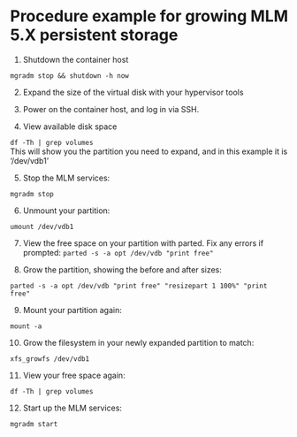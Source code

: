 # Procedure example for growing MLM 5.X persistent storage

1. Shutdown the container host

`mgradm stop && shutdown -h now`

2. Expand the size of the virtual disk with your hypervisor tools

3. Power on the container host, and log in via SSH.

4. View available disk space

`df -Th | grep volumes`  
This will show you the partition you need to expand, and in this example it is ‘/dev/vdb1’

5. Stop the MLM services:

`mgradm stop`

6. Unmount your partition:

`umount /dev/vdb1`

7. View the free space on your partition with parted.  Fix any errors if prompted:
`parted -s -a opt /dev/vdb "print free"`
  
8. Grow the partition, showing the before and after sizes:

`parted -s -a opt /dev/vdb "print free" "resizepart 1 100%" "print free"`

9. Mount your partition again:

`mount -a`

10. Grow the filesystem in your newly expanded partition to match:

`xfs_growfs /dev/vdb1`

11. View your free space again:

`df -Th | grep volumes`

12. Start up the MLM services:

`mgradm start`

